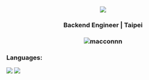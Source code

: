 <h1 align="center"><img src="https://readme-typing-svg.demolab.com/?lines=Hi!+there+I'm+Macconnn;Welcome+to+my+page" /></h1>



<h3 align="center">Backend Engineer | Taipei</h3>
<h3 align="center"><img align="center" src="https://github-readme-stats.vercel.app/api?username=macconnn&show_icons=true&locale=en" alt="macconnn" /></h3>




<p align="left">
</p>

<h3 align="left">Languages:</h3>

![](https://img.shields.io/badge/Java-FFFFFF)
![](https://img.shields.io/badge/Python-2894FF)

